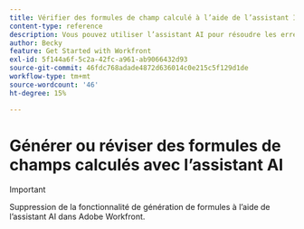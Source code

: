 ```yaml
---
title: Vérifier des formules de champ calculé à l’aide de l’assistant IA
content-type: reference
description: Vous pouvez utiliser l’assistant AI pour résoudre les erreurs dans vos expressions personnalisées non valides dans les champs calculés.
author: Becky
feature: Get Started with Workfront
exl-id: 5f144a6f-5c2a-42fc-a961-ab9066432d93
source-git-commit: 46fdc768adade4872d636014c0e215c5f129d1de
workflow-type: tm+mt
source-wordcount: '46'
ht-degree: 15%

---
```


# Générer ou réviser des formules de champs calculés avec l’assistant AI

>[!IMPORTANT]
>
>Suppression de la fonctionnalité de génération de formules à l’aide de l’assistant AI dans Adobe Workfront.


<!-- You can use AI Assistant to generate formulas based on a prompt you provide. You can also resolve errors in your invalid custom expressions in calculated fields.

## Access requirements

You must have the following access to perform the steps in this article:

<table style="table-layout:auto"> 
 <col> 
 <col> 
 <tbody> 
  <tr> 
   <td role="rowheader">Adobe Workfront plan</td> 
   <td><p>New: Prime or Ultimate</p>
       <p>or</p>
       <p>Current: Not available</p></td>
  </tr> 
  <tr> 
   <td role="rowheader">Adobe Workfront license</td> 
   <td><p>New: Standard</p>
       <p>or</p>
       <p>Current: Not available</p></td>
  </tr> 
 </tbody> 
</table>

For more detail about the information in this table, see [Access requirements in Workfront documentation](/help/quicksilver/administration-and-setup/add-users/access-levels-and-object-permissions/access-level-requirements-in-documentation.md).

## Prerequisites

* Your Workfront administrator must have enabled AI Assistant for your organization.

    For more information, see [Prerequisites to AI Assistant](/help/quicksilver/workfront-basics/ai-assistant/ai-assistant-overview.md#prerequisites-to-ai-assistant) in the article AI Assistant overview.
* Your Workfront administrator must have enabled AI Assistant for your access level.

   For more information, see [Enable or disable AI Assistant](/help/quicksilver/workfront-basics/ai-assistant/enable-or-disable-assistant.md).

<!--## Generate a calculated field expression-->

<!-- ## Revise a calculated field expression

When you are creating the calculated field in the custom form builder, an error message appears under the field if the formula is invalid.

![Invalid expression error](assets/invalid-expression.png)

AI Assistant can help you revise your formula into a valid calculated field expression.

To revise an invalid calculated field expression:

1. Click the **AI Assistant** icon ![AI Assistant icon](assets/ai-assistant-icon.png) near the upper-right corner of the screen.
1. in the prompt area near the bottom of the AI Assistant panel, enter a prompt such as:
`Rewrite this formula to remove the invalid expression error`
1. Copy the invalid expression from the custom form builder, and paste it into the prompt area.
1. Press **Enter**.

   AI Assistant may take a few moments to generate the revised formula, depending on how large or complex the formula is.
1. View the revised formula in the AI Assistant panel.
1. (Optional) Copy the revised formula from the AI Assistant panel, and paste it into the calculated field in the custom form builder.

>[!NOTE]
>
>We recommend testing the calculated field to ensure that it retrieves the expected result.

For more information on calculated fields in Workfront, see [Add calculated fields to a form](/help/quicksilver/administration-and-setup/customize-workfront/create-manage-custom-forms/form-designer/design-a-form/add-a-calculated-field.md).

-->
